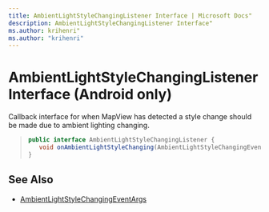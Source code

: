 ```yaml
---
title: AmbientLightStyleChangingListener Interface | Microsoft Docs"
description: AmbientLightStyleChangingListener Interface"
ms.author: krihenri"
ms.author: "krihenri"
---
```


# AmbientLightStyleChangingListener Interface (Android only)

Callback interface for when MapView has detected a style change should be made due to ambient lighting changing.

>```java
> public interface AmbientLightStyleChangingListener {
>    void onAmbientLightStyleChanging(AmbientLightStyleChangingEventArgs eventArgs);
> }
>```

## See Also

* [AmbientLightStyleChangingEventArgs](ambientlightstylechangingeventargs-class.md)
